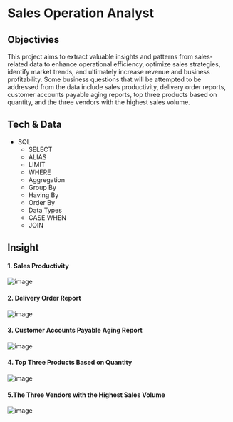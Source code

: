 # Sales Operation Analyst
## Objectivies
This project aims to extract valuable insights and patterns from sales-related data to enhance operational efficiency, optimize sales strategies, identify market trends, and ultimately increase revenue and business profitability. Some business questions that will be attempted to be addressed from the data include sales productivity, delivery order reports, customer accounts payable aging reports, top three products based on quantity, and the three vendors with the highest sales volume.
## Tech & Data
* SQL
  - SELECT
  - ALIAS
  - LIMIT
  - WHERE
  - Aggregation
  - Group By
  - Having By
  - Order By
  - Data Types
  - CASE WHEN
  - JOIN
## Insight
#### 1. Sales Productivity
![image](https://github.com/RSaff/Data_Analyst_Project/assets/101809687/2970c201-ba96-4ef6-be7c-c74b79fca50b)
#### 2. Delivery Order Report
![image](https://github.com/RSaff/Data_Analyst_Project/assets/101809687/9fe54ff4-c7a7-4cee-88c5-3d1178fecc9c)
#### 3. Customer Accounts Payable Aging Report
![image](https://github.com/RSaff/Data_Analyst_Project/assets/101809687/a33ee7b3-1cbe-4f0e-8840-e2eb36c675f3)
#### 4. Top Three Products Based on Quantity
![image](https://github.com/RSaff/Data_Analyst_Project/assets/101809687/44e6eb3c-304b-4aba-9cd0-7d90d63520ab)
#### 5.The Three Vendors with the Highest Sales Volume
![image](https://github.com/RSaff/Data_Analyst_Project/assets/101809687/8081083a-ec60-4414-8812-c8cb91e89433)







